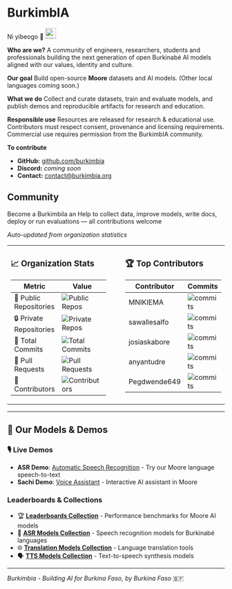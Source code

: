 # BurkimbIA

Ni yibeogo 🫡 <img src="https://upload.wikimedia.org/wikipedia/commons/3/31/Flag_of_Burkina_Faso.svg" alt="🇧🇫" width="25"/>

**Who are we?**
A community of engineers, researchers, students and professionals building the next generation of open Burkinabé AI models aligned with our values, identity and culture.

**Our goal**
Build open-source **Moore** datasets and AI models. (Other local languages coming soon.)

**What we do**
Collect and curate datasets, train and evaluate models, and publish demos and reproducible artifacts for research and education.

**Responsible use**
Resources are released for research & educational use. Contributors must respect consent, provenance and licensing requirements. Commercial use requires permission from the BurkimbIA community.

**To contribute**

* **GitHub:** [github.com/burkimbia](https://github.com/burkimbia)
* **Discord:** *coming soon*
* **Contact:** contact@burkimbia.org


## Community

Become a Burkimbila an Help to  collect data, improve models, write docs, deploy or run evaluations — all contributions welcome


<table>
<tr>
<td width="45%" valign="top">

### 📈 Organization Stats

| Metric | Value |
|--------|-------|
| 📁 Public Repositories | ![Public Repos](https://img.shields.io/badge/dynamic/json?color=blue&label=&query=%24.public_repositories&url=https%3A%2F%2Fraw.githubusercontent.com%2FBurkimbIA%2FBurkimbIA%2Fmain%2Fmetrics_renders%2Forg-stats.json) |
| 🔒 Private Repositories | ![Private Repos](https://img.shields.io/badge/dynamic/json?color=blue&label=&query=%24.private_repositories&url=https%3A%2F%2Fraw.githubusercontent.com%2FBurkimbIA%2FBurkimbIA%2Fmain%2Fmetrics_renders%2Forg-stats.json) |
| 📝 Total Commits | ![Total Commits](https://img.shields.io/badge/dynamic/json?color=blue&label=&query=%24.total_commits&url=https%3A%2F%2Fraw.githubusercontent.com%2FBurkimbIA%2FBurkimbIA%2Fmain%2Fmetrics_renders%2Forg-stats.json) |
| 🔀 Pull Requests | ![Pull Requests](https://img.shields.io/badge/dynamic/json?color=blue&label=&query=%24.total_pull_requests&url=https%3A%2F%2Fraw.githubusercontent.com%2FBurkimbIA%2FBurkimbIA%2Fmain%2Fmetrics_renders%2Forg-stats.json) |
| 👥 Contributors | ![Contributors](https://img.shields.io/badge/dynamic/json?color=blue&label=&query=%24.total_contributors&url=https%3A%2F%2Fraw.githubusercontent.com%2FBurkimbIA%2FBurkimbIA%2Fmain%2Fmetrics_renders%2Forg-stats.json) |

</td>
<td width="10%"></td>
<td width="45%" valign="top">

### 🏆 Top Contributors

| Contributor | Commits |
|-------------|---------|
| MNIKIEMA | ![commits](https://img.shields.io/badge/dynamic/json?color=blue&label=&query=%24.contributor_commits.MNIKIEMA&url=https%3A%2F%2Fraw.githubusercontent.com%2FBurkimbIA%2FBurkimbIA%2Fmain%2Fmetrics_renders%2Forg-stats.json) |
| sawallesalfo | ![commits](https://img.shields.io/badge/dynamic/json?color=blue&label=&query=%24.contributor_commits.sawallesalfo&url=https%3A%2F%2Fraw.githubusercontent.com%2FBurkimbIA%2FBurkimbIA%2Fmain%2Fmetrics_renders%2Forg-stats.json) |
| josiaskabore | ![commits](https://img.shields.io/badge/dynamic/json?color=blue&label=&query=%24.contributor_commits.josiaskabore&url=https%3A%2F%2Fraw.githubusercontent.com%2FBurkimbIA%2FBurkimbIA%2Fmain%2Fmetrics_renders%2Forg-stats.json) |
| anyantudre | ![commits](https://img.shields.io/badge/dynamic/json?color=blue&label=&query=%24.contributor_commits.anyantudre&url=https%3A%2F%2Fraw.githubusercontent.com%2FBurkimbIA%2FBurkimbIA%2Fmain%2Fmetrics_renders%2Forg-stats.json) |
| Pegdwende649 | ![commits](https://img.shields.io/badge/dynamic/json?color=blue&label=&query=%24.contributor_commits.Pegdwende649&url=https%3A%2F%2Fraw.githubusercontent.com%2FBurkimbIA%2FBurkimbIA%2Fmain%2Fmetrics_renders%2Forg-stats.json) |


</td>

*Auto-updated from organization statistics*
</tr>
</table>


---

## 🤖 Our Models & Demos

### 🎙️ Live Demos
- **ASR Demo**: [Automatic Speech Recognition](https://huggingface.co/spaces/sawadogosalif/demo-asr) - Try our Moore language speech-to-text
- **Sachi Demo**: [Voice Assistant](https://huggingface.co/spaces/sawadogosalif/demo-sachi) - Interactive AI assistant in Moore

### Leaderboards & Collections
- 🏆 **[Leaderboards Collection](https://huggingface.co/collections/burkimbia/leaderboards-68b379b1070cffb23702b7bc)** - Performance benchmarks for Moore AI models
- 🎤 **[ASR Models Collection](https://huggingface.co/collections/burkimbia/asr-68b37904a9437afa485e2b46)** - Speech recognition models for Burkinabé languages
- 🌐 **[Translation Models Collection](https://huggingface.co/collections/burkimbia/translation-models-68b378344625c60e48e18684)** - Language translation tools
- 🗣️ **[TTS Models Collection](https://huggingface.co/collections/burkimbia/tts-68b376e8d76075b6c48a2601)** - Text-to-speech synthesis models


---

*Burkimbia - Building AI for Burkina Faso, by Burkina Faso* 🇧🇫
